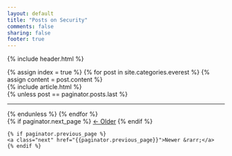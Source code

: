 ```yaml
---
layout: default
title: "Posts on Security"
comments: false
sharing: false
footer: true
---
```



{% include header.html %}
<div class="blog-index">
  {% assign index = true %}
  {% for post in site.categories.everest %}
  {% assign content = post.content %}
    <article>
      {% include article.html %}
    </article>
    {% unless post == paginator.posts.last %}
    <hr>
    {% endunless %}
  {% endfor %}
  <div class="pagination">
    {% if paginator.next_page %}
    <a class="prev" href="{{paginator.next_page}}">&larr; Older</a>
    {% endif %}

    {% if paginator.previous_page %}
    <a class="next" href="{{paginator.previous_page}}">Newer &rarr;</a>
    {% endif %}
  </div>
</div>

